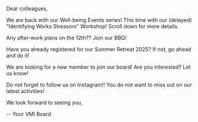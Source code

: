 Dear colleagues,

We are back with our Well-being Events series! This time with our (delayed) "Identifying Works Stressors" Workshop! Scroll down for more details.

Any after-work plans on the 12th?? Join our BBQ!

Have you already registered for our Summer Retreat 2025? If not, go ahead and do it!

We are looking for a new member to join our board! Are you interested? Let us know!

Do not forget to follow us on Instagram!! You do not want to miss out on our latest activities!

We look forward to seeing you,

-- Your VMI Board
